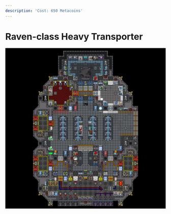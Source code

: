 ```yaml
---
description: 'Cost: 650 Metacoins'
---
```


# Raven-class Heavy Transporter

![](<../../.gitbook/assets/image (36).png>)
